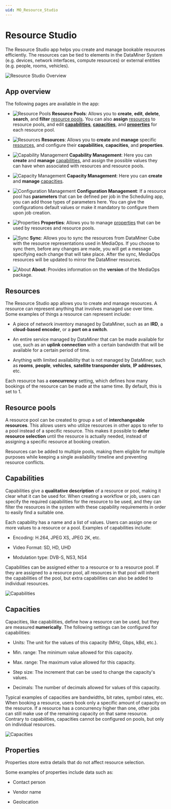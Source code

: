 ```yaml
---
uid: MO_Resource_Studio
---
```


# Resource Studio

The Resource Studio app helps you create and manage bookable resources efficiently. The resources can be tied to elements in the DataMiner System (e.g. devices, network interfaces, compute resources) or external entities (e.g. people, rooms, vehicles).

![Resource Studio Overview](~/solutions/images/Resource_Studio_Overview.png)

## App overview

The following pages are available in the app:

- ![Resource Pools](~/user-guide/images/Resource_Studio_Resource_Pools.png) **Resource Pools**: Allows you to **create**, **edit**, **delete**, **search**, and **filter** [resource pools](#resource-pools). You can also **assign** [resources](#resources) to resource pools, and edit [**capabilities**](#capabilities), [**capacities**](#capacities), and [**properties**](#properties) for each resource pool.

- ![Resources](~/user-guide/images/Resource_Studio_Resources.png) **Resources**: Allows you to **create** and **manage** specific [resources](#resources), and configure their **capabilities**, **capacities**, and **properties**.

- ![Capability Management](~/user-guide/images/Resource_Studio_Capability_Management.png) **Capability Management**: Here you can **create** and **manage** [capabilities](#capabilities), and assign the possible values they can have when associated with resources and resource pools.

- ![Capacity Management](~/user-guide/images/Resource_Studio_Capacity_Management.png) **Capacity Management**: Here you can **create** and **manage** [capacities](#capacities).

- ![Configuration Management](~/user-guide/images/Resource_Studio_Configuration_Management.png) **Configuration Management**: If a resource pool has **parameters** that can be defined per job in the Scheduling app, you can add those types of parameters here. You can give the configurations default values or make it mandatory to configure them upon job creation.

- ![Properties](~/user-guide/images/Resource_Studio_Properties.png) **Properties**: Allows you to manage [properties](#properties) that can be used by resources and resource pools.

- ![Sync](~/user-guide/images/Resource_Studio_Sync.png) **Sync**: Allows you to sync the resources from DataMiner Cube with the resource representations used in MediaOps. If you choose to sync them, before any changes are made, you will get a message specifying each change that will take place. After the sync, MediaOps resources will be updated to mirror the DataMiner resources.

- ![About](~/user-guide/images/Resource_Studio_About.png) **About**: Provides information on the **version** of the MediaOps package.

## Resources

The Resource Studio app allows you to create and manage resources. A resource can represent anything that involves managed use over time. Some examples of things a resource can represent include:

- A piece of network inventory managed by DataMiner, such as an **IRD**, a **cloud-based encoder**, or a **port on a switch**.

- An entire service managed by DataMiner that can be made available for use, such as an **uplink connection** with a certain bandwidth that will be available for a certain period of time.

- Anything with limited availability that is not managed by DataMiner, such as **rooms**, **people**, **vehicles**, **satellite transponder slots**, **IP addresses**, etc.

Each resource has a **concurrency** setting, which defines how many bookings of the resource can be made at the same time. By default, this is set to 1.

## Resource pools

A resource pool can be created to group a set of **interchangeable resources**. This allows users who utilize resources in other apps to refer to a pool instead of a specific resource. This makes it possible to **defer resource selection** until the resource is actually needed, instead of assigning a specific resource at booking creation.

Resources can be added to multiple pools, making them eligible for multiple purposes while keeping a single availability timeline and preventing resource conflicts.

## Capabilities

Capabilities give a **qualitative description** of a resource or pool, making it clear what it can be used for. When creating a workflow or job, users can specify the required capabilities for the resource to be used, and they can filter the resources in the system with these capability requirements in order to easily find a suitable one.

Each capability has a name and a list of values. Users can assign one or more values to a resource or a pool. Examples of capabilities include:

- Encoding: H.264, JPEG XS, JPEG 2K, etc.

- Video Format: SD, HD, UHD

- Modulation type: DVB-S, NS3, NS4

Capabilities can be assigned either to a resource or to a resource pool. If they are assigned to a resource pool, all resources in that pool will inherit the capabilities of the pool, but extra capabilities can also be added to individual resources.

![Capabilities](~/solutions/images/Resource_Studio_Capabilities.png)

## Capacities

Capacities, like capabilities, define how a resource can be used, but they are measured **numerically**. The following settings can be configured for capabilities:

- Units: The unit for the values of this capacity (MHz, Gbps, kBd, etc.).

- Min. range: The minimum value allowed for this capacity.

- Max. range: The maximum value allowed for this capacity.

- Step size: The increment that can be used to change the capacity's values.

- Decimals: The number of decimals allowed for values of this capacity.

Typical examples of capacities are bandwidths, bit rates, symbol rates, etc. When booking a resource, users book only a specific amount of capacity on the resource. If a resource has a concurrency higher than one, other jobs can still make use of the remaining capacity on that same resource. Contrary to capabilities, capacities cannot be configured on pools, but only on individual resources.

![Capacities](~/solutions/images/Resource_Studio_Capacities.png)

## Properties

Properties store extra details that do not affect resource selection.

Some examples of properties include data such as:

- Contact person

- Vendor name

- Geolocation
